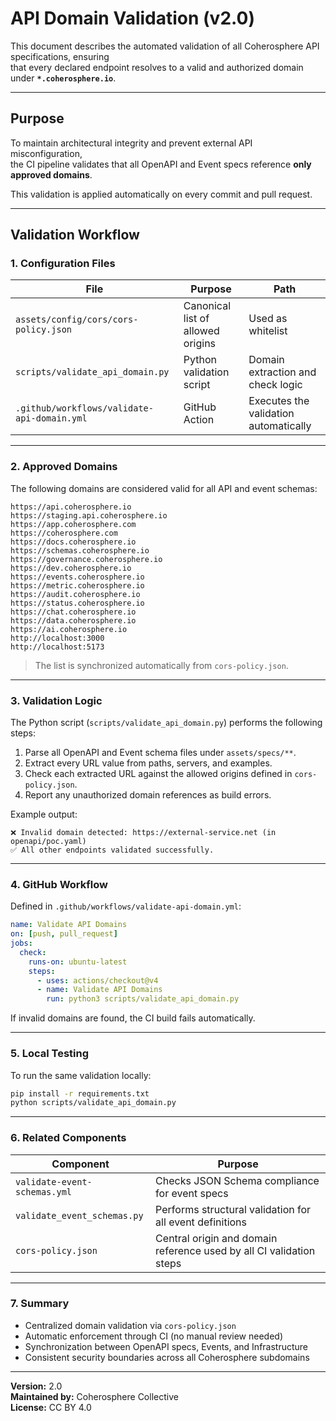 # API Domain Validation (v2.0)

This document describes the automated validation of all Coherosphere API specifications, ensuring  
that every declared endpoint resolves to a valid and authorized domain under **`*.coherosphere.io`**.

---

## Purpose

To maintain architectural integrity and prevent external API misconfiguration,  
the CI pipeline validates that all OpenAPI and Event specs reference **only approved domains**.

This validation is applied automatically on every commit and pull request.

---

## Validation Workflow

### 1. Configuration Files

| File | Purpose | Path |
|-------|----------|------|
| `assets/config/cors/cors-policy.json` | Canonical list of allowed origins | Used as whitelist |
| `scripts/validate_api_domain.py` | Python validation script | Domain extraction and check logic |
| `.github/workflows/validate-api-domain.yml` | GitHub Action | Executes the validation automatically |

---

### 2. Approved Domains

The following domains are considered valid for all API and event schemas:

```
https://api.coherosphere.io
https://staging.api.coherosphere.io
https://app.coherosphere.com
https://coherosphere.com
https://docs.coherosphere.io
https://schemas.coherosphere.io
https://governance.coherosphere.io
https://dev.coherosphere.io
https://events.coherosphere.io
https://metric.coherosphere.io
https://audit.coherosphere.io
https://status.coherosphere.io
https://chat.coherosphere.io
https://data.coherosphere.io
https://ai.coherosphere.io
http://localhost:3000
http://localhost:5173
```

> The list is synchronized automatically from `cors-policy.json`.

---

### 3. Validation Logic

The Python script (`scripts/validate_api_domain.py`) performs the following steps:

1. Parse all OpenAPI and Event schema files under `assets/specs/**`.
2. Extract every URL value from paths, servers, and examples.
3. Check each extracted URL against the allowed origins defined in `cors-policy.json`.
4. Report any unauthorized domain references as build errors.

Example output:
```
❌ Invalid domain detected: https://external-service.net (in openapi/poc.yaml)
✅ All other endpoints validated successfully.
```

---

### 4. GitHub Workflow

Defined in `.github/workflows/validate-api-domain.yml`:

```yaml
name: Validate API Domains
on: [push, pull_request]
jobs:
  check:
    runs-on: ubuntu-latest
    steps:
      - uses: actions/checkout@v4
      - name: Validate API Domains
        run: python3 scripts/validate_api_domain.py
```

If invalid domains are found, the CI build fails automatically.

---

### 5. Local Testing

To run the same validation locally:

```bash
pip install -r requirements.txt
python scripts/validate_api_domain.py
```

---

### 6. Related Components

| Component | Purpose |
|------------|----------|
| `validate-event-schemas.yml` | Checks JSON Schema compliance for event specs |
| `validate_event_schemas.py` | Performs structural validation for all event definitions |
| `cors-policy.json` | Central origin and domain reference used by all CI validation steps |

---

### 7. Summary

- Centralized domain validation via `cors-policy.json`
- Automatic enforcement through CI (no manual review needed)
- Synchronization between OpenAPI specs, Events, and Infrastructure
- Consistent security boundaries across all Coherosphere subdomains

---

**Version:** 2.0  
**Maintained by:** Coherosphere Collective  
**License:** CC BY 4.0

